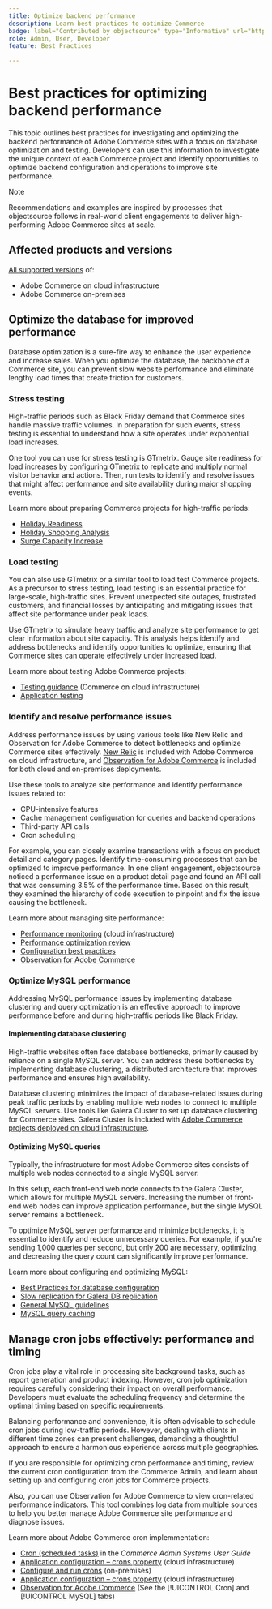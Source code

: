 ```yaml
---
title: Optimize backend performance
description: Learn best practices to optimize Commerce
badge: label="Contributed by objectsource" type="Informative" url="https://objectsource.co.uk/" tooltip="Rebecca Jones"
role: Admin, User, Developer
feature: Best Practices

---
```

# Best practices for optimizing backend performance

This topic outlines best practices for investigating and optimizing the backend performance of Adobe Commerce sites with a focus on database optimization and testing. Developers can use this information to investigate the unique context of each Commerce project and identify opportunities to optimize backend configuration and operations to improve site performance.

>[!NOTE]
>
>Recommendations and examples are inspired by processes that objectsource follows in real-world client engagements to deliver high-performing Adobe Commerce sites at scale.

## Affected products and versions

[All supported versions](../../../release/versions.md) of:

- Adobe Commerce on cloud infrastructure
- Adobe Commerce on-premises

## Optimize the database for improved performance

Database optimization is a sure-fire way to enhance the user experience and increase sales. When you optimize the database, the backbone of a Commerce site, you can prevent slow website performance and eliminate lengthy load times that create friction for customers.

### Stress testing

High-traffic periods such as Black Friday demand that Commerce sites handle massive traffic volumes. In preparation for such events, stress testing is essential to understand how a site operates under exponential load increases.

One tool you can use for stress testing is GTmetrix. Gauge site readiness for load increases by configuring GTmetrix to replicate and multiply normal visitor behavior and actions. Then, run tests to identify and resolve issues that might affect performance and site availability during major shopping events.

Learn more about preparing Commerce projects for high-traffic periods:

- [Holiday Readiness](https://experienceleague.adobe.com/docs/events/mbi-webinars-recordings/2021/holiday-readiness.html)
- [Holiday Shopping Analysis](https://experienceleague.adobe.com/docs/commerce-business-intelligence/mbi/analyze/performance/holiday-season-perf.html)
- [Surge Capacity Increase](https://experienceleague.adobe.com/docs/commerce-knowledge-base/kb/announcements/commerce-announcements/2021-holiday-surge-capacity-requests-for-magento-commerce-cloud.html)

### Load testing

You can also use GTmetrix or a similar tool to load test Commerce projects. As a precursor to stress testing, load testing is an essential practice for large-scale, high-traffic sites. Prevent unexpected site outages, frustrated customers, and financial losses by anticipating and mitigating issues that affect site performance under peak loads.

Use GTmetrix to simulate heavy traffic and analyze site performance to get clear information about site capacity. This analysis helps identify and address bottlenecks and identify opportunities to optimize, ensuring that Commerce sites can operate effectively under increased load.

Learn more about testing Adobe Commerce projects:

- [Testing guidance](https://experienceleague.adobe.com/docs/commerce-cloud-service/user-guide/develop/test/guidance.html)  (Commerce on cloud infrastructure)
- [Application testing](https://developer.adobe.com/commerce/testing/guide/)

### Identify and resolve performance issues

Address performance issues by using various tools like New Relic and Observation for Adobe Commerce to detect bottlenecks and optimize Commerce sites effectively. [New Relic](https://experienceleague.adobe.com/docs/commerce-cloud-service/user-guide/monitor/new-relic.html) is included with Adobe Commerce on cloud infrastructure, and [Observation for Adobe Commerce](/help/tools/observation-for-adobe-commerce/intro.md) is included for both cloud and on-premises deployments.

Use these tools to analyze site performance and identify performance issues related to:

- CPU-intensive features
- Cache management configuration for queries and backend operations
- Third-party API calls
- Cron scheduling

For example, you can closely examine transactions with a focus on product detail and category pages. Identify time-consuming processes that can be optimized to improve performance. In one client engagement, objectsource noticed a performance issue on a product detail page and found an API call that was consuming 3.5% of the performance time. Based on this result, they examined the hierarchy of code execution to pinpoint and fix the issue causing the bottleneck.

Learn more about managing site performance:

- [Performance monitoring](https://experienceleague.adobe.com/docs/commerce-cloud-service/user-guide/monitor/performance.html) (cloud infrastructure)
- [Performance optimization review](/help/implementation-playbook/infrastructure/performance/recommendations.md)
- [Configuration best practices](/help/performance/configuration.md)
- [Observation for Adobe Commerce](/help/tools/observation-for-adobe-commerce/intro.md)

### Optimize MySQL performance

Addressing MySQL performance issues by implementing database clustering and query optimization is an effective approach to improve performance before and during high-traffic periods like Black Friday.

#### Implementing database clustering

High-traffic websites often face database bottlenecks, primarily caused by reliance on a single MySQL server. You can address these bottlenecks by implementing database clustering, a distributed architecture that improves performance and ensures high availability.

Database clustering minimizes the impact of database-related issues during peak traffic periods by enabling multiple web nodes to connect to multiple MySQL servers. Use tools like Galera Cluster to set up database clustering for Commerce sites. Galera Cluster is included with [Adobe Commerce projects deployed on cloud infrastructure](https://experienceleague.adobe.com/docs/commerce-operations/implementation-playbook/infrastructure/cloud/technology.html).

#### Optimizing MySQL queries

Typically, the infrastructure for most Adobe Commerce sites consists of multiple web nodes connected to a single MySQL server.

In this setup, each front-end web node connects to the Galera Cluster, which allows for multiple MySQL servers. Increasing the number of front-end web nodes can improve application performance, but the single MySQL server remains a bottleneck.

To optimize MySQL server performance and minimize bottlenecks, it is essential to identify and reduce unnecessary queries. For example, if you're sending 1,000 queries per second, but only 200 are necessary, optimizing, and decreasing the query count can significantly improve performance.

Learn more about configuring and optimizing MySQL:

- [Best Practices for database configuration](https://experienceleague.adobe.com/docs/commerce-operations/implementation-playbook/best-practices/planning/database-on-cloud.html)
- [Slow replication for Galera DB replication](https://experienceleague.adobe.com/docs/commerce-learn/tutorials/backend-development/galera-db-slow-replication.html)
- [General MySQL guidelines](/help/installation/prerequisites/database/mysql.md)
- [MySQL query caching](https://experienceleague.adobe.com/docs/commerce-learn/tutorials/backend-development/mysql-query-cache.html)

## Manage cron jobs effectively: performance and timing

Cron jobs play a vital role in processing site background tasks, such as report generation and product indexing. However, cron job optimization requires carefully considering their impact on overall performance. Developers must evaluate the scheduling frequency and determine the optimal timing based on specific requirements.

Balancing performance and convenience, it is often advisable to schedule cron jobs during low-traffic periods. However, dealing with clients in different time zones can present challenges, demanding a thoughtful approach to ensure a harmonious experience across multiple geographies.

If you are responsible for optimizing cron performance and timing, review the current cron configuration from the Commerce Admin, and learn about setting up and configuring cron jobs for Commerce projects.

Also, you can use Observation for Adobe Commerce to view cron-related performance indicators. This tool combines log data from multiple sources to help you better manage Adobe Commerce site performance and diagnose issues.

Learn more about Adobe Commerce cron implemmentation:

- [Cron (scheduled tasks)](https://experienceleague.adobe.com/docs/commerce-admin/systems/tools/cron.html) in the _Commerce Admin Systems User Guide_
- [Application configuration – crons property](https://experienceleague.adobe.com/docs/commerce-cloud-service/user-guide/configure/app/properties/crons-property.html) (cloud infrastructure)
- [Configure and run crons](https://experienceleague.adobe.com/docs/commerce-cloud-service/user-guide/configure/app/properties/crons-property.html) (on-premises)
- [Application configuration – crons property](https://experienceleague.adobe.com/docs/commerce-cloud-service/user-guide/configure/app/properties/crons-property.html) (cloud infrastructure)
- [Observation for Adobe Commerce](https://experienceleague.adobe.com/docs/commerce-operations/tools/observation-for-adobe-commerce/intro.html) (See the [!UICONTROL Cron] and [!UICONTROL MySQL] tabs)

